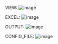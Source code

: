 VIEW:
![image](https://github.com/user-attachments/assets/0e8c1396-5d4b-4453-9c7f-e900f5c0d61f)

EXCEL:
![image](https://github.com/user-attachments/assets/02a13ffb-9065-4002-a711-c16e16c46fd7)

OUTPUT:
![image](https://github.com/user-attachments/assets/5b924387-172b-4138-86b1-2e6b3e9444fe)

CONFIG_FILE:
![image](https://github.com/user-attachments/assets/79530029-81a0-49b4-ac98-c871b46d005b)
